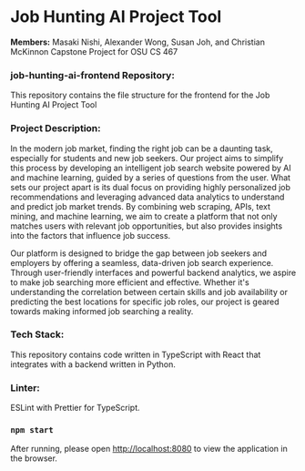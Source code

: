 # Job Hunting AI Project Tool

**Members:** Masaki Nishi, Alexander Wong, Susan Joh, and Christian McKinnon
Capstone Project for OSU CS 467

### job-hunting-ai-frontend Repository:

This repository contains the file structure for the frontend for the Job Hunting AI Project Tool

### Project Description:

In the modern job market, finding the right job can be a daunting task, especially for students and
new job seekers. Our project aims to simplify this process by developing an intelligent job search
website powered by AI and machine learning, guided by a series of questions from the user.
What sets our project apart is its dual focus on providing highly personalized job
recommendations and leveraging advanced data analytics to understand and predict job market
trends. By combining web scraping, APIs, text mining, and machine learning, we aim to create a
platform that not only matches users with relevant job opportunities, but also provides insights
into the factors that influence job success.

Our platform is designed to bridge the gap between job seekers and employers by offering a
seamless, data-driven job search experience. Through user-friendly interfaces and powerful
backend analytics, we aspire to make job searching more efficient and effective. Whether it's
understanding the correlation between certain skills and job availability or predicting the best
locations for specific job roles, our project is geared towards making informed job searching a
reality.


### Tech Stack:

This repository contains code written in TypeScript with React that integrates with a backend written in Python.

### Linter:

ESLint with Prettier for TypeScript.

### `npm start`

After running, please open [http://localhost:8080](http://localhost:8080) to view the application in the browser.
